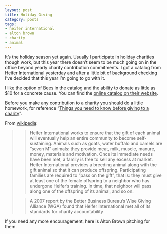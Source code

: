 ```yaml
---
layout: post
title: Holiday Giving
category: posts
tags:
- heifer international
- alton brown
- charity
- animal
---
```

<p>It&#8217;s the holiday season yet again. Usually I participate in holiday charities though work, but this year there doesn&#8217;t seem to be much going on in the office beyond yearly charity contribution commitments. I got a catalog from Heifer International yesterday and after a little bit of background checking I&#8217;ve decided that this year I&#8217;m going to go with it.</p>
<p>I like the option of Bees in the catalog and the ability to donate as little as $10 for a concrete cause. You can find the <a href="http://www.heifer.org/site/c.edJRKQNiFiG/b.204586/?msource=pog">online catalog on their website</a>.</p>
<p>Before you make any contribution to a charity you should do a little homework, for reference &#8220;<a href="http://www.consumerismcommentary.com/2007/11/20/3-things-you-need-to-know-before-giving-to-charity/%20">Things you need to know before giving to a charity</a>&#8221;.</p>
<p>From <a href="http://en.wikipedia.org/wiki/Heifer_International">wikipedia</a>:</p>
<blockquote>
<blockquote>Heifer International works to ensure that the gift of each animal will eventually help an entire community to become self-sustaining. Animals such as goats, water buffalo and camels are &#8220;seven M&#8221; animals: they provide meat, milk, muscle, manure, money, materials and motivation. Once its immediate needs have been met, a family is free to sell any excess at market. Heifer International provides a breeding animal along with the gift animal so that it can produce offspring. Participating families are required to &#8220;pass on the gift&#8221;, that is: they must give at least one of the female offspring to a neighbor who has undergone Heifer&#8217;s training. In time, that neighbor will pass along one of the offspring of its animal, and so on.</blockquote>
<blockquote>A 2007 report by the Better Business Bureau&#8217;s Wise Giving Alliance (WGA) found that Heifer International met all of its standards for charity accountability</blockquote>
</blockquote>
<p>If you need any more encouragement, here is Alton Brown pitching for them.</p>
<p>
<object height="344" width="425" data="http://www.youtube.com/v/9n2UQ5FlD1M&amp;hl=en_US&amp;fs=1&amp;" type="application/x-shockwave-flash">
<param name="allowFullScreen" value="true"><param name="allowscriptaccess" value="always"><param name="src" value="http://www.youtube.com/v/9n2UQ5FlD1M&amp;hl=en_US&amp;fs=1&amp;"><param name="allowfullscreen" value="true"></object>
</p>
